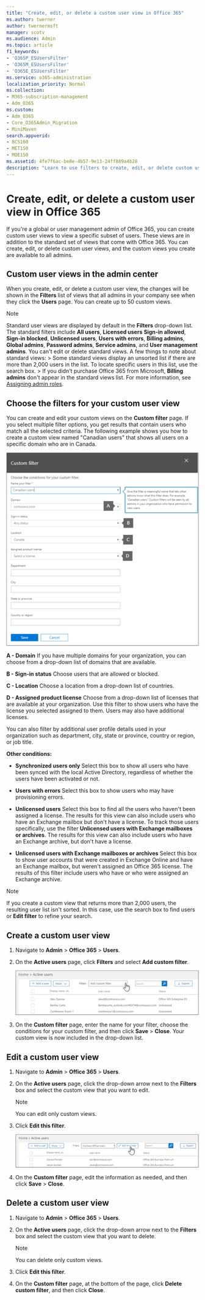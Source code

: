 ```yaml
---
title: "Create, edit, or delete a custom user view in Office 365"
ms.author: twerner
author: twernermsft
manager: scotv
ms.audience: Admin
ms.topic: article
f1_keywords:
- 'O365P_ESUsersFilter'
- 'O365M_ESUsersFilter'
- 'O365E_ESUsersFilter'
ms.service: o365-administration
localization_priority: Normal
ms.collection: 
- M365-subscription-management 
- Adm_O365
ms.custom:
- Adm_O365
- Core_O365Admin_Migration
- MiniMaven
search.appverid:
- BCS160
- MET150
- MOE150
ms.assetid: 4fe7f6ac-be8e-4b57-9e13-24ff889a4b28
description: "Learn to use filters to create, edit, or delete custom user view in Office 365."
---
```


# Create, edit, or delete a custom user view in Office 365

If you're a global or user management admin of Office 365, you can create custom user views to view a specific subset of users. These views are in addition to the standard set of views that come with Office 365. You can create, edit, or delete custom user views, and the custom views you create are available to all admins.
  
## Custom user views in the admin center


When you create, edit, or delete a custom user view, the changes will be shown in the **Filters** list of views that all admins in your company see when they click the **Users** page. You can create up to 50 custom views. 
  
> [!NOTE]
>  Standard user views are displayed by default in the **Filters** drop-down list. The standard filters include **All users**, **Licensed users** **Sign-in allowed**, **Sign-in blocked**, **Unlicensed users**, **Users with errors**, **Billing admins**, **Global admins**, **Password admins**, **Service admins**, and **User management admins**. You can't edit or delete standard views. A few things to note about standard views: >  Some standard views display an unsorted list if there are more than 2,000 users in the list. To locate specific users in this list, use the search box. >  If you didn't purchase Office 365 from Microsoft, **Billing admins** don't appear in the standard views list. For more information, see [Assigning admin roles](assign-admin-roles.md). 
  
## Choose the filters for your custom user view


You can create and edit your custom views on the **Custom filter** page. If you select multiple filter options, you get results that contain users who match all the selected criteria. The following example shows you how to create a custom view named "Canadian users" that shows all users on a specific domain who are in Canada. 
  
![Custom filter conditions](../media/0fbf9bcb-b467-4a74-aae9-4bf467f32ad3.png)
  
 **A - Domain** If you have multiple domains for your organization, you can choose from a drop-down list of domains that are available. 
  
 **B - Sign-in status** Choose users that are allowed or blocked. 
  
 **C - Location** Choose a location from a drop-down list of countries. 
  
 **D - Assigned product license** Choose from a drop-down list of licenses that are available at your organization. Use this filter to show users who have the license you selected assigned to them. Users may also have additional licenses. 
  
You can also filter by additional user profile details used in your organization such as department, city, state or province, country or region, or job title.
  
 **Other conditions:**
  
- **Synchronized users only** Select this box to show all users who have been synced with the local Active Directory, regardless of whether the users have been activated or not. 
    
- **Users with errors** Select this box to show users who may have provisioning errors. 
    
- **Unlicensed users** Select this box to find all the users who haven't been assigned a license. The results for this view can also include users who have an Exchange mailbox but don't have a license. To track those users specifically, use the filter **Unlicensed users with Exchange mailboxes or archives**. The results for this view can also include users who have an Exchange archive, but don't have a license.
    
- **Unlicensed users with Exchange mailboxes or archives** Select this box to show user accounts that were created in Exchange Online and have an Exchange mailbox, but weren't assigned an Office 365 license. The results of this filter include users who have or who were assigned an Exchange archive. 
    
> [!NOTE]
> If you create a custom view that returns more than 2,000 users, the resulting user list isn't sorted. In this case, use the search box to find users or **Edit filter** to refine your search. 
  
## Create a custom user view


1. Navigate to **Admin** \> **Office 365** \> **Users**.
    
2. On the **Active users** page, click **Filters** and select **Add custom filter**.
    
    ![Add custom filter](../media/a16229d7-0476-4559-a637-43532c410726.png)
  
3. On the **Custom filter** page, enter the name for your filter, choose the conditions for your custom filter, and then click **Save** \> **Close**. Your custom view is now included in the drop-down list.
    
## Edit a custom user view


1. Navigate to **Admin** \> **Office 365** \> **Users**.
    
2. On the **Active users** page, click the drop-down arrow next to the **Filters** box and select the custom view that you want to edit. 
    
    > [!NOTE]
    > You can edit only custom views. 
  
3. Click **Edit this filter**.
    
    ![Delete custom filter](../media/115f62a6-2224-418c-888e-2374dcfd7f57.png)
  
4. On the **Custom filter** page, edit the information as needed, and then click **Save** \> **Close**.
    
## Delete a custom user view


1. Navigate to **Admin** \> **Office 365** \> **Users**.
    
2. On the **Active users** page, click the drop-down arrow next to the **Filters** box and select the custom view that you want to delete. 
    
    > [!NOTE]
    > You can delete only custom views. 
  
3. Click **Edit this filter**.
    
4. On the **Custom filter** page, at the bottom of the page, click **Delete custom filter**, and then click **Close**.
    


